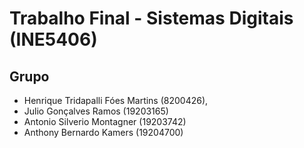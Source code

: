 # Trabalho Final - Sistemas Digitais (INE5406)

## Grupo

- Henrique Tridapalli Fóes Martins (8200426),
- Julio Gonçalves Ramos (19203165)
- Antonio Silverio Montagner (19203742)
- Anthony Bernardo Kamers (19204700)
